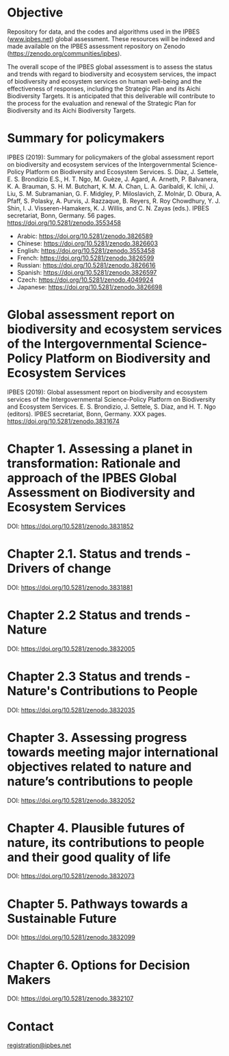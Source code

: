 # Objective
Repository for data, and the codes and algorithms used in the IPBES (www.ipbes.net) global assessment. These resources will be indexed and made available on the IPBES assessment repository on Zenodo (https://zenodo.org/communities/ipbes). 

The overall scope of the IPBES global assessment is to assess the status and trends with regard to biodiversity and ecosystem services, the impact of biodiversity and ecosystem services on human well-being and the effectiveness of responses, including the Strategic Plan and its Aichi Biodiversity Targets. It is anticipated that this deliverable will contribute to the process for the evaluation and renewal of the Strategic Plan for Biodiversity and its Aichi Biodiversity Targets.

# Summary for policymakers
IPBES (2019): Summary for policymakers of the global assessment report on biodiversity and ecosystem services of the Intergovernmental Science-Policy Platform on Biodiversity and Ecosystem Services. S. Díaz, J. Settele, E. S. Brondízio E.S., H. T. Ngo, M. Guèze, J. Agard, A. Arneth, P. Balvanera, K. A. Brauman, S. H. M. Butchart, K. M. A. Chan, L. A. Garibaldi, K. Ichii, J. Liu, S. M. Subramanian, G. F. Midgley, P. Miloslavich, Z. Molnár, D. Obura, A. Pfaff, S. Polasky, A. Purvis, J. Razzaque, B. Reyers, R. Roy Chowdhury, Y. J. Shin, I. J. Visseren-Hamakers, K. J. Willis, and C. N. Zayas (eds.). IPBES secretariat, Bonn, Germany. 56 pages. https://doi.org/10.5281/zenodo.3553458

- Arabic: https://doi.org/10.5281/zenodo.3826589 
- Chinese: https://doi.org/10.5281/zenodo.3826603 
- English: https://doi.org/10.5281/zenodo.3553458
- French: https://doi.org/10.5281/zenodo.3826599
- Russian: https://doi.org/10.5281/zenodo.3826616 
- Spanish: https://doi.org/10.5281/zenodo.3826597 
- Czech: https://doi.org/10.5281/zenodo.4049924
- Japanese: https://doi.org/10.5281/zenodo.3826698 

# Global assessment report on biodiversity and ecosystem services of the Intergovernmental Science-Policy Platform on Biodiversity and Ecosystem Services
IPBES (2019): Global assessment report on biodiversity and ecosystem services of the Intergovernmental Science-Policy Platform on Biodiversity and Ecosystem Services. E. S. Brondizio, J. Settele, S. Díaz, and H. T. Ngo (editors). IPBES secretariat, Bonn, Germany. XXX pages. https://doi.org/10.5281/zenodo.3831674

# Chapter 1. Assessing a planet in transformation: Rationale and approach of the IPBES Global Assessment on Biodiversity and Ecosystem Services
DOI: https://doi.org/10.5281/zenodo.3831852

# Chapter 2.1. Status and trends - Drivers of change
DOI: https://doi.org/10.5281/zenodo.3831881

# Chapter 2.2 Status and trends - Nature
DOI: https://doi.org/10.5281/zenodo.3832005

# Chapter 2.3 Status and trends - Nature's Contributions to People
DOI: https://doi.org/10.5281/zenodo.3832035
 
# Chapter 3. Assessing progress towards meeting major international objectives related to nature and nature’s contributions to people
DOI: https://doi.org/10.5281/zenodo.3832052

# Chapter 4. Plausible futures of nature, its contributions to people and their good quality of life 
DOI: https://doi.org/10.5281/zenodo.3832073

# Chapter 5. Pathways towards a Sustainable Future
DOI: https://doi.org/10.5281/zenodo.3832099

# Chapter 6. Options for Decision Makers
DOI: https://doi.org/10.5281/zenodo.3832107

# Contact
registration@ipbes.net